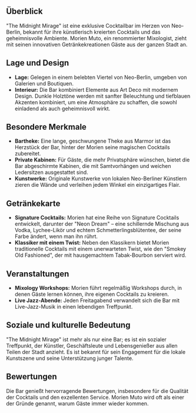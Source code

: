 

## Überblick
"The Midnight Mirage" ist eine exklusive Cocktailbar im Herzen von Neo-Berlin, bekannt für ihre künstlerisch kreierten Cocktails und das geheimnisvolle Ambiente. Morien Muto, ein renommierter Mixologist, zieht mit seinen innovativen Getränkekreationen Gäste aus der ganzen Stadt an.

## Lage und Design
- **Lage:** Gelegen in einem belebten Viertel von Neo-Berlin, umgeben von Galerien und Boutiquen.
- **Interieur:** Die Bar kombiniert Elemente aus Art Deco mit modernem Design. Dunkle Holztöne werden mit sanfter Beleuchtung und tiefblauen Akzenten kombiniert, um eine Atmosphäre zu schaffen, die sowohl einladend als auch geheimnisvoll wirkt.

## Besondere Merkmale
- **Bartheke:** Eine lange, geschwungene Theke aus Marmor ist das Herzstück der Bar, hinter der Morien seine magischen Cocktails zubereitet.
- **Private Kabinen:** Für Gäste, die mehr Privatsphäre wünschen, bietet die Bar abgeschirmte Kabinen, die mit Samtvorhängen und weichen Ledersitzen ausgestattet sind.
- **Kunstwerke:** Originale Kunstwerke von lokalen Neo-Berliner Künstlern zieren die Wände und verleihen jedem Winkel ein einzigartiges Flair.

## Getränkekarte
- **Signature Cocktails:** Morien hat eine Reihe von Signature Cocktails entwickelt, darunter der "Neon Dream" – eine schillernde Mischung aus Vodka, Lychee-Likör und echtem Schmetterlingsblütentee, der seine Farbe ändert, wenn man ihn rührt.
- **Klassiker mit einem Twist:** Neben den Klassikern bietet Morien traditionelle Cocktails mit einem unerwarteten Twist, wie den "Smokey Old Fashioned", der mit hausgemachtem Tabak-Bourbon serviert wird.

## Veranstaltungen
- **Mixology Workshops:** Morien führt regelmäßig Workshops durch, in denen Gäste lernen können, ihre eigenen Cocktails zu kreieren.
- **Live Jazz-Abende:** Jeden Freitagabend verwandelt sich die Bar mit Live-Jazz-Musik in einen lebendigen Treffpunkt.

## Soziale und kulturelle Bedeutung
"The Midnight Mirage" ist mehr als nur eine Bar; es ist ein sozialer Treffpunkt, der Künstler, Geschäftsleute und Lebensgenießer aus allen Teilen der Stadt anzieht. Es ist bekannt für sein Engagement für die lokale Kunstszene und seine Unterstützung junger Talente.

## Bewertungen
Die Bar genießt hervorragende Bewertungen, insbesondere für die Qualität der Cocktails und den exzellenten Service. Morien Muto wird oft als einer der Gründe genannt, warum Gäste immer wieder kommen.




